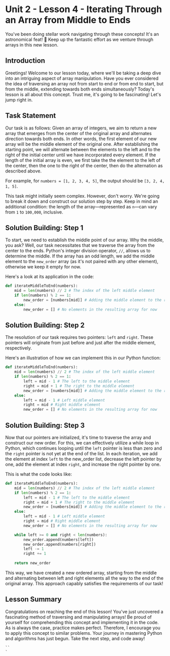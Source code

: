 # Unit 2 - Lesson 4 - Iterating Through an Array from Middle to Ends
You've been doing stellar work navigating through these concepts! It's an astronomical feat! 🌟 Keep up the fantastic effort as we venture through arrays in this new lesson.

## Introduction
Greetings! Welcome to our lesson today, where we'll be taking a deep dive into an intriguing aspect of array manipulation. Have you ever considered the idea of traversing an array not from start to end or from end to start, but from the middle, extending towards both ends simultaneously? Today's lesson is all about this concept. Trust me, it's going to be fascinating! Let's jump right in.

## Task Statement
Our task is as follows: Given an array of integers, we aim to return a new array that emerges from the center of the original array and alternates direction towards both ends. In other words, the first element of our new array will be the middle element of the original one. After establishing the starting point, we will alternate between the elements to the left and to the right of the initial center until we have incorporated every element. If the length of the initial array is even, we first take the the element to the left of the center, then the one to the right of the center, then do the alternation as described above.

For example, for `numbers = [1, 2, 3, 4, 5]`, the output should be `[3, 2, 4, 1, 5]`.

This task might initially seem complex. However, don't worry. We're going to break it down and construct our solution step by step. Keep in mind an additional condition: the length of the array—represented as `n`—can vary from `1` to `100,000`, inclusive.

## Solution Building: Step 1
To start, we need to establish the middle point of our array. Why the middle, you ask? Well, our task necessitates that we traverse the array from the center to the ends. Python's integer division operator, `//`, allows us to determine the middle. If the array has an odd length, we add the middle element to the `new_order` array (as it's not paired with any other element), otherwise we keep it empty for now.

Here's a look at its application in the code:
```Python
def iterateMiddleToEnd(numbers):
    mid = len(numbers) // 2 # The index of the left middle element
    if len(numbers) % 2 == 1:
        new_order = [numbers[mid]] # Adding the middle element to the resulting array
    else:
        new_order = [] # No elements in the resulting array for now
```
## Solution Building: Step 2
The resolution of our task requires two pointers: `left` and `right`. These pointers will originate from just before and just after the middle element, respectively.

Here's an illustration of how we can implement this in our Python function:

```Python
def iterateMiddleToEnd(numbers):
    mid = len(numbers) // 2 # The index of the left middle element
    if len(numbers) % 2 == 1:
        left = mid - 1 # The left to the middle element
        right = mid + 1 # The right to the middle element
        new_order = [numbers[mid]] # Adding the middle element to the resulting array
    else:
        left = mid - 1 # Left middle element
        right = mid # Right middle element
        new_order = [] # No elements in the resulting array for now
```

## Solution Building: Step 3
Now that our pointers are initialized, it's time to traverse the array and construct our new order. For this, we can effectively utilize a while loop in Python, which continues looping until the `left` pointer is less than zero and the `right` pointer is not yet at the end of the list. In each iteration, we add the element at index `left` to the new_order list, decrease the left pointer by one, add the element at index `right`, and increase the right pointer by one.

This is what the code looks like:

```Python
def iterateMiddleToEnd(numbers):
    mid = len(numbers) // 2 # The index of the left middle element
    if len(numbers) % 2 == 1:
        left = mid - 1 # The left to the middle element
        right = mid + 1 # The right to the middle element
        new_order = [numbers[mid]] # Adding the middle element to the resulting array
    else:
        left = mid - 1 # Left middle element
        right = mid # Right middle element
        new_order = [] # No elements in the resulting array for now

    while left >= 0 and right < len(numbers):
        new_order.append(numbers[left])
        new_order.append(numbers[right])
        left -= 1
        right += 1
            
    return new_order
```
This way, we have created a new ordered array, starting from the middle and alternating between left and right elements all the way to the end of the original array. This approach capably satisfies the requirements of our task!

## Lesson Summary
Congratulations on reaching the end of this lesson! You've just uncovered a fascinating method of traversing and manipulating arrays! Be proud of yourself for comprehending this concept and implementing it in the code. As is always the case, practice makes perfect. Therefore, I encourage you to apply this concept to similar problems. Your journey in mastering Python and algorithms has just begun. Take the next step, and code away!

```
``
`
